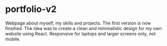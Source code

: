 # portfolio-v2

Webpage about myself, my skills and projects. The first version is now finsihed. The idea was to create a clean and minimalistic design for my own website using React. Responsive for laptops and larger screens only, not mobile.
